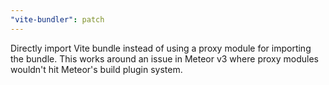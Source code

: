 ```yaml
---
"vite-bundler": patch
---
```


Directly import Vite bundle instead of using a proxy module for importing the bundle. This works around an issue in Meteor v3 where proxy modules wouldn't hit Meteor's build plugin system.
